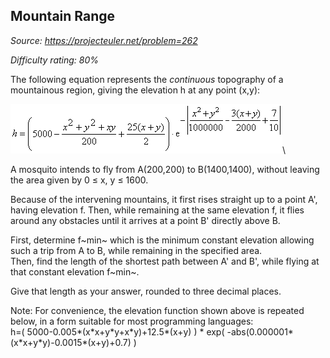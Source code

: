 Mountain Range
--------------

*Source: https://projecteuler.net/problem=262*


*Difficulty rating: 80%*

The following equation represents the *continuous* topography of a
mountainous region, giving the elevation h at any point (x,y):

![p262\_formula1.gif](img/p262_formula1.gif)\

A mosquito intends to fly from A(200,200) to B(1400,1400), without
leaving the area given by 0 ≤ x, y ≤ 1600.

Because of the intervening mountains, it first rises straight up to a
point A', having elevation f. Then, while remaining at the same
elevation f, it flies around any obstacles until it arrives at a point
B' directly above B.

First, determine f~min~ which is the minimum constant elevation allowing
such a trip from A to B, while remaining in the specified area.\
 Then, find the length of the shortest path between A' and B', while
flying at that constant elevation f~min~.

Give that length as your answer, rounded to three decimal places.

Note: For convenience, the elevation function shown above is repeated
below, in a form suitable for most programming languages:\
 h=( 5000-0.005\*(x\*x+y\*y+x\*y)+12.5\*(x+y) ) \* exp(
-abs(0.000001\*(x\*x+y\*y)-0.0015\*(x+y)+0.7) )
